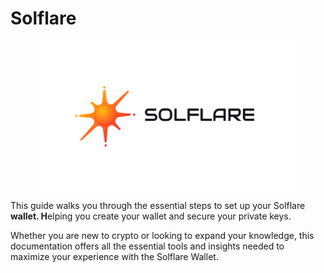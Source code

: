 # Solflare

<figure><img src="../../.gitbook/assets/solflare.png" alt=""><figcaption></figcaption></figure>

This guide walks you through the essential steps to set up your Solflare **wallet. H**elping you create your wallet and secure your private keys.

Whether you are new to crypto or looking to expand your knowledge, this documentation offers all the essential tools and insights needed to maximize your experience with the Solflare Wallet.
